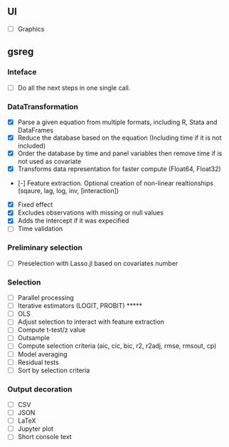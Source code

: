 ## UI
- [ ] Graphics

## gsreg

### Inteface
- [ ] Do all the next steps in one single call.

### DataTransformation
- [X] Parse a given equation from multiple formats, including R, Stata and DataFrames
- [X] Reduce the database based on the equation (Including time if it is not included)
- [X] Order the database by time and panel variables then remove time if is not used as covariate
- [X] Transforms data representation for faster compute (Float64, Float32)
- [-] Feature extraction. Optional creation of non-linear realtionships (sqaure, lag, log, inv, [interaction])
- [X] Fixed effect
- [X] Excludes observations with missing or null values
- [X] Adds the intercept if it was expecified
- [ ] Time validation

### Preliminary selection
- [ ] Preselection with Lasso.jl based on covariates number
 
### Selection
- [ ] Parallel processing
- [ ] Iterative estimators (LOGIT, PROBIT) *****
- [ ] OLS
- [ ] Adjust selection to interact with feature extraction
- [ ] Compute t-test/z value
- [ ] Outsample
- [ ] Compute selection criteria (aic, cic, bic, r2, r2adj, rmse, rmsout, cp)
- [ ] Model averaging
- [ ] Residual tests
- [ ] Sort by selection criteria
 
### Output decoration
- [ ] CSV
- [ ] JSON
- [ ] LaTeX
- [ ] Jupyter plot
- [ ] Short console text
